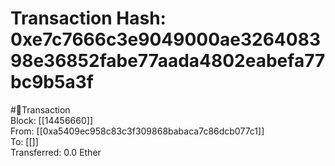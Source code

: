 
Transaction Hash: 0xe7c7666c3e9049000ae326408398e36852fabe77aada4802eabefa77bc9b5a3f
====================================================================================
  
#💸Transaction  
Block: [[14456660]]  
From: [[0xa5409ec958c83c3f309868babaca7c86dcb077c1]]  
To: [[]]  
Transferred: 0.0 Ether